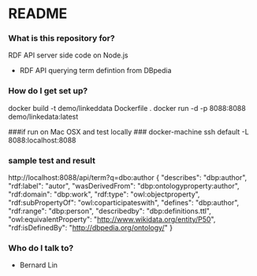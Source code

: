 # README #

### What is this repository for? ###

RDF API server side code on Node.js
* RDF API querying term defintion from DBpedia


### How do I get set up? ###
docker build -t demo/linkeddata Dockerfile .
docker run -d -p 8088:8088 demo/linkedata:latest 

###if run on Mac OSX and test locally ###
docker-machine ssh default -L 8088:localhost:8088

### sample test and result ###
http://localhost:8088/api/term?q=dbo:author
{
    "describes": "dbp:author",
    "rdf:label": "autor",
    "wasDerivedFrom": "dbp:ontologyproperty:author",
    "rdf:domain": "dbp:work",
    "rdf:type": "owl:objectproperty",
    "rdf:subPropertyOf": "owl:coparticipateswith",
    "defines": "dbp:author",
    "rdf:range": "dbp:person",
    "describedby": "dbp:definitions.ttl",
    "owl:equivalentProperty": "http://www.wikidata.org/entity/P50",
    "rdf:isDefinedBy": "http://dbpedia.org/ontology/"
}

### Who do I talk to? ###

* Bernard Lin
